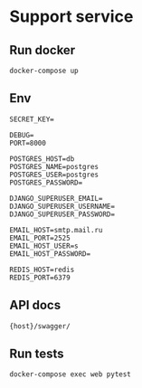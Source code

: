 # Support service

## Run docker
    docker-compose up

## Env
    SECRET_KEY=

    DEBUG=
    PORT=8000

    POSTGRES_HOST=db
    POSTGRES_NAME=postgres
    POSTGRES_USER=postgres
    POSTGRES_PASSWORD=

    DJANGO_SUPERUSER_EMAIL=
    DJANGO_SUPERUSER_USERNAME=
    DJANGO_SUPERUSER_PASSWORD=

    EMAIL_HOST=smtp.mail.ru
    EMAIL_PORT=2525
    EMAIL_HOST_USER=s
    EMAIL_HOST_PASSWORD=

    REDIS_HOST=redis
    REDIS_PORT=6379
    
    
 ## API docs
    {host}/swagger/
    
 ## Run tests
    docker-compose exec web pytest
